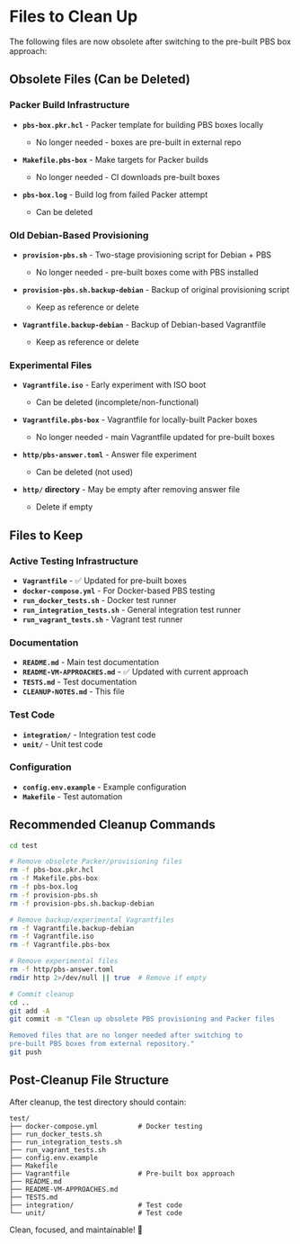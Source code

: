 # Files to Clean Up

The following files are now obsolete after switching to the pre-built PBS box approach:

## Obsolete Files (Can be Deleted)

### Packer Build Infrastructure
- **`pbs-box.pkr.hcl`** - Packer template for building PBS boxes locally
  - No longer needed - boxes are pre-built in external repo
  
- **`Makefile.pbs-box`** - Make targets for Packer builds
  - No longer needed - CI downloads pre-built boxes

- **`pbs-box.log`** - Build log from failed Packer attempt
  - Can be deleted

### Old Debian-Based Provisioning
- **`provision-pbs.sh`** - Two-stage provisioning script for Debian + PBS
  - No longer needed - pre-built boxes come with PBS installed
  
- **`provision-pbs.sh.backup-debian`** - Backup of original provisioning script
  - Keep as reference or delete

- **`Vagrantfile.backup-debian`** - Backup of Debian-based Vagrantfile
  - Keep as reference or delete

### Experimental Files
- **`Vagrantfile.iso`** - Early experiment with ISO boot
  - Can be deleted (incomplete/non-functional)

- **`Vagrantfile.pbs-box`** - Vagrantfile for locally-built Packer boxes
  - No longer needed - main Vagrantfile updated for pre-built boxes

- **`http/pbs-answer.toml`** - Answer file experiment
  - Can be deleted (not used)

- **`http/` directory** - May be empty after removing answer file
  - Delete if empty

## Files to Keep

### Active Testing Infrastructure
- **`Vagrantfile`** - ✅ Updated for pre-built boxes
- **`docker-compose.yml`** - For Docker-based PBS testing
- **`run_docker_tests.sh`** - Docker test runner
- **`run_integration_tests.sh`** - General integration test runner
- **`run_vagrant_tests.sh`** - Vagrant test runner

### Documentation
- **`README.md`** - Main test documentation
- **`README-VM-APPROACHES.md`** - ✅ Updated with current approach
- **`TESTS.md`** - Test documentation
- **`CLEANUP-NOTES.md`** - This file

### Test Code
- **`integration/`** - Integration test code
- **`unit/`** - Unit test code

### Configuration
- **`config.env.example`** - Example configuration
- **`Makefile`** - Test automation

## Recommended Cleanup Commands

```bash
cd test

# Remove obsolete Packer/provisioning files
rm -f pbs-box.pkr.hcl
rm -f Makefile.pbs-box
rm -f pbs-box.log
rm -f provision-pbs.sh
rm -f provision-pbs.sh.backup-debian

# Remove backup/experimental Vagrantfiles
rm -f Vagrantfile.backup-debian
rm -f Vagrantfile.iso
rm -f Vagrantfile.pbs-box

# Remove experimental files
rm -f http/pbs-answer.toml
rmdir http 2>/dev/null || true  # Remove if empty

# Commit cleanup
cd ..
git add -A
git commit -m "Clean up obsolete PBS provisioning and Packer files

Removed files that are no longer needed after switching to 
pre-built PBS boxes from external repository."
git push
```

## Post-Cleanup File Structure

After cleanup, the test directory should contain:

```
test/
├── docker-compose.yml          # Docker testing
├── run_docker_tests.sh
├── run_integration_tests.sh
├── run_vagrant_tests.sh
├── config.env.example
├── Makefile
├── Vagrantfile                 # Pre-built box approach
├── README.md
├── README-VM-APPROACHES.md
├── TESTS.md
├── integration/                # Test code
└── unit/                       # Test code
```

Clean, focused, and maintainable! 🎉
